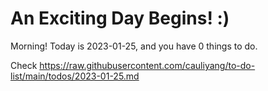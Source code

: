 # An Exciting Day Begins! :)

Morning! Today is 2023-01-25, and you have 0 things to do.

Check https://raw.githubusercontent.com/cauliyang/to-do-list/main/todos/2023-01-25.md